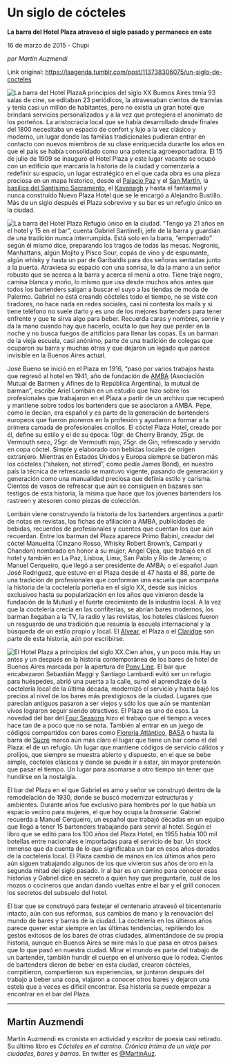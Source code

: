 # Un siglo de cócteles

**La barra del Hotel Plaza atravesó el siglo pasado y permanece en este**

16 de marzo de 2015 - Chupi

_por Martín Auzmendi_

Link original: https://laagenda.tumblr.com/post/113738306075/un-siglo-de-cocteles

![La barra del Hotel Plaza](https://64.media.tumblr.com/db4ec4f0a4e1160b80cfff11534044da/tumblr_inline_pk33kcSv061t6q87u_500.jpg)A principios del siglo XX Buenos Aires tenía 93 salas de cine, se editaban 23 periódicos, la atravesaban cientos de tranvías y tenía casi un millón de habitantes, pero no existía un gran hotel que brindara servicios personalizados y a la vez que protegiera el anonimato de los porteños. La aristocracia local que se había desarrollado desde finales del 1800 necesitaba un espacio de confort y lujo a la vez clásico y moderno, un lugar donde las familias tradicionales pudieran entrar en contacto con nuevos miembros de su clase enriquecida durante los años en que el país se había consolidado como una potencia agroexportadora. El 15 de julio de 1909 se inauguró el Hotel Plaza y este lugar vacante se ocupó con un edificio que marcaría la historia de la ciudad y comenzaría a redefinir su espacio, un lugar estratégico en el que cada obra es una pieza preciosa en un mapa historico, desde el [Palacio Paz](http://www.palaciopaz.com.ar/) y el [San Martín](https://www.mrecic.gov.ar/es/palacio-san-martin), la [basílica del Santísimo Sacramento](http://es.wikipedia.org/wiki/Bas%C3%ADlica_del_Sant%C3%ADsimo_Sacramento_%28Buenos_Aires%29), el [Kavanagh](http://es.wikipedia.org/wiki/Edificio_Kavanagh) y hasta el fantasmal y nunca construido Nuevo Plaza Hotel que se le encargó a Alejandro Bustillo. Más de un siglo después el Plaza sobrevive y su bar es un refugio único en la ciudad.

![La barra del Hotel Plaza](https://64.media.tumblr.com/9e9b9975eff62aa9366b70a65417efad/tumblr_inline_pk33kdufsp1t6q87u_500.jpg) Refugio único en la ciudad. “Tengo ya 21 años en el hotel y 15 en el bar”, cuenta Gabriel Santinelli, jefe de la barra y guardián de una tradición nunca interrumpida. Está solo en la barra, “emperrado” según él mismo dice, preparando los tragos de todas las mesas. Negronis, Manhattans, algún Mojito y Pisco Sour, copas de vino y de espumante, algún whisky y hasta un par de Garibaldis para dos señoras sentadas junto a la puerta. Atraviesa su espacio con una sonrisa, le da la mano a un señor robusto que se acerca a la barra y acerca el menú a otro. Tiene traje negro, camisa blanca y moño, lo mismo que usa desde muchos años antes que todos los bartenders salgan a buscar el suyo a las tiendas de moda de Palermo. Gabriel no está creando cócteles todo el tiempo, no se viste con tiradores, no hace nada en redes sociales, casi ni contesta los mails y si tiene teléfono no suele darlo y es uno de los mejores bartenders para tener enfrente y que te sirva algo para beber. Recuerda caras y nombres, sonríe y da la mano cuando hay que hacerlo, oculta lo que hay que perder en la noche y no busca fuegos de artificios para llenar las copas. Es un barman de la vieja escuela, casi anónimo, parte de una tradición de colegas que ocuparon su barra y muchas otras y que dejaron un legado que parece invisible en la Buenos Aires actual.

José Bueno se inició en el Plaza en 1916, “pasó por varios trabajos hasta que regresó al hotel en 1941, año de fundación de [AMBA](http://www.ambadeargentina.com.ar/) (Asociación Mutual de Barmen y Afines de la República Argentina), la mutual de barman”, escribe Ariel Lombán en un estudio que hizo sobre los profesionales que trabajaron en el Plaza a partir de un archivo que recuperó y mantiene sobre todos los bartenders que se asociaron a AMBA. Pepe, como le decían, era español y es parte de la generación de bartenders europeos que fueron pioneros en la profesión y ayudaron a formar a la primera camada de profesionales criollos. El cóctel Plaza Hotel, creado por él, define su estilo y el de su época: 10gr. de Cherry Brandy, 25gr. de Vermouth seco, 25gr. de Vermouth rojo, 25gr. de Gin, refrescado y servido en copa cóctel. Simple y elaborado con bebidas locales de origen extranjero. Mientras en Estados Unidos y Europa siempre se batieron más los cócteles (“shaken, not stirred”, como pedía James Bond), en nuestro país la técnica de refrescado se mantuvo vigente, pasando de generación y generación como una manualidad preciosa que definía estilo y carisma. Cientos de vasos de refrescar que aún se consiguen en bazares son testigos de esta historia, la misma que hace que los jóvenes bartenders los rastreen y atesoren como piezas de colección.

Lombán viene construyendo la historia de los bartenders argentinos a partir de notas en revistas, las fichas de afiliación a AMBA, publicidades de bebidas, recuerdos de profesionales y cuentos que cuentan los que aún recuerdan. Entre los barman del Plaza aparece Primo Babini, creador del cóctel Manuelita (Cinzano Rosso, Whisky Robert Brown’s, Campari y Chandon) nombrado en honor a su mujer; Angel Ojea, que trabajó en el hotel y también en La Paz, Lisboa, Lima, San Pablo y Río de Janeiro; o Manuel Cerqueiro, que llegó a ser presidente de AMBA; o el español Juan José Rodriguez, que estuvo en el Plaza desde el 47 hasta el 88, parte de una tradición de profesionales que conforman una escuela que acompaña la historia de la coctelería porteña en el siglo XX, desde sus inicios exclusivos hasta su popularización en los años que vinieron desde la fundación de la Mutual y el fuerte crecimiento de la industria local. A la vez que la coctelería crecía en las confiterías, se abrían bares modernos, los barman llegaban a la TV, la radio y las revistas, los hoteles clásicos fueron un resguardo de una tradición que resumía la escuela internacional y la búsqueda de un estilo propio y local. El [Alvear](http://www.alvearpalace.com/), el Plaza o el [Claridge](http://www.claridge.com.ar/) son parte de esta historia, aún por escribirse.

![El Hotel Plaza a principios del siglo XX.](https://64.media.tumblr.com/8b4e054c1b2e2ce62b6b3902afaf6511/tumblr_inline_pk33kddOBk1t6q87u_250.jpg)Cien años, y un poco más.Hay un antes y un después en la historia contemporánea de los bares de hotel de Buenos Aires marcada por la apertura de [Pony Line](http://www.elenaponyline.com/pony_line/). El bar que encabezaron Sebastián Maggi y Santiago Lambardi evitó ser un refugio para huéspedes, abrió una puerta a la calle, sumó el aprendizaje de la coctelería local de la última década, modernizó el servicio y hasta bajó los precios al nivel de los bares más prestigiosos de la ciudad. Lugares que parecían antiguos pasaron a ser viejos y sólo los que aún se mantenían vivos lograron seguir siendo atractivos. El Plaza es uno de esos. La novedad del bar del [Four Seasons](http://www.fourseasons.com/buenosaires/) hizo el trabajo que el tiempo a veces hace tan de a poco que no se nota. También al entrar en un juego de códigos compartidos con bares como [Florería Atlántico](http://www.floreriaatlantico.com.ar/), [BASA](http://www.basabar.com.ar/) o hasta la barra de [Sucre](http://www.sucrerestaurant.com.ar/) marcó aún más claro el lugar que tiene un bar como el del Plaza: el de un refugio. Un lugar que mantiene códigos de servicio cálidos y prolijos, que siempre se muestra abierto y dispuesto, en el que se bebe simple, cócteles clásicos y donde se puede ir a estar, sin mayor pretensión que pasar el tiempo. Un lugar para asomarse a otro tiempo sin tener que hundirse en la nostalgia. 

El bar del Plaza en el que Gabriel es amo y señor se construyó dentro de la remodelación de 1930, donde se buscó modernizar estructuras y ambientes. Durante años fue exclusivo para hombres por lo que había un espacio vecino para mujeres, el que hoy ocupa la *brasserie*. Gabriel recuerda a Manuel Cerqueiro, un español que trabajó décadas en un equipo que llegó a tener 15 bartenders trabajando para servir al hotel. Según el libro que se editó para los 100 años del Plaza Hotel, en 1955 había 100 mil botellas entre nacionales e importadas para el servicio de bar. Un stock inmenso que da cuenta de lo que significaba un bar en esos años dorados de la coctelería local. El Plaza cambió de manos en los últimos años pero aún siguen trabajando algunos de los que vivieron sus años de oro en la segunda mitad del siglo pasado. Ir al bar es un camino para conocer esas historias y Gabriel dice en secreto a quién hay que preguntarle, cuál de los mozos o cocineros que andan dando vueltas entre el bar y el grill conocen los secretos del subsuelo del hotel.

El bar que se construyó para festejar el centenario atravesó el bicentenario intacto, aún con sus reformas, sus cambios de mano y la renovación del mundo de bares y barras de la ciudad. La coctelería en los últimos años parece querer estar siempre en las últimas tendencias, repitiendo los gestos exitosos de los bares de otras ciudades, alimentándose de su propia historia, aunque en Buenos Aires se mire más lo que pasa en otros países que lo que pasó en nuestra ciudad. Mirar el mundo es parte del trabajo de un bartender, también hundir el cuerpo en el universo que lo rodea. Cientos de bartenders dieron de beber en esta ciudad, crearon cócteles, compitieron, compartieron sus experiencias, se juntaron después del trabajo a beber una copa, viajaron a conocer otros bares y dejaron una estela que a veces es dificil encontrar. Esa historia se puede empezar a encontrar en el bar del Plaza.



---

 Martín Auzmendi
----------------

 Martín Auzmendi es cronista en actividad y escritor de poesía casi retirado. Su último libro es *Cócteles en el camino. Crónica íntima de un viaje por ciudades, bares y barras*. En twitter es [@MartinAuz](http://www.twitter.com/martinauz). 

